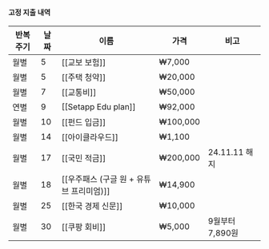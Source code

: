 #### 고정 지출 내역

|반복 주기|날짜|이름|가격|비고|
|---|---|---|---|---|
|월별|5|[[교보 보험]]|₩7,000||
|월별|5|[[주택 청약]]|₩20,000||
|월별|7|[[교통비]]|₩50,000||
|연별|9|[[Setapp Edu plan]]|₩92,000||
|월별|10|[[펀드 입금]]|₩100,000||
|월별|14|[[아이클라우드]]|₩1,100||
|월별|17|[[국민 적금]]|₩200,000|24.11.11 해지|
|월별|18|[[우주패스 (구글 원 + 유튜브 프리미엄)]]|₩14,900||
|월별|25|[[한국 경제 신문]]|₩10,000||
|월별|30|[[쿠팡 회비]]|₩5,000|9월부터 7,890원|